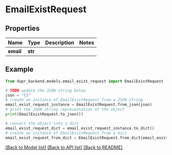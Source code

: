 # EmailExistRequest


## Properties

Name | Type | Description | Notes
------------ | ------------- | ------------- | -------------
**email** | **str** |  | 

## Example

```python
from dupr_backend.models.email_exist_request import EmailExistRequest

# TODO update the JSON string below
json = "{}"
# create an instance of EmailExistRequest from a JSON string
email_exist_request_instance = EmailExistRequest.from_json(json)
# print the JSON string representation of the object
print(EmailExistRequest.to_json())

# convert the object into a dict
email_exist_request_dict = email_exist_request_instance.to_dict()
# create an instance of EmailExistRequest from a dict
email_exist_request_from_dict = EmailExistRequest.from_dict(email_exist_request_dict)
```
[[Back to Model list]](../README.md#documentation-for-models) [[Back to API list]](../README.md#documentation-for-api-endpoints) [[Back to README]](../README.md)


